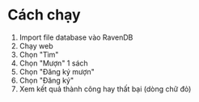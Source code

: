 # Cách chạy

1. Import file database vào RavenDB
2. Chạy web
3. Chọn "Tìm"
4. Chọn "Mượn" 1 sách
5. Chọn "Đăng ký mượn"
6. Chọn "Đăng ký"
7. Xem kết quả thành công hay thất bại (dòng chữ đỏ)
